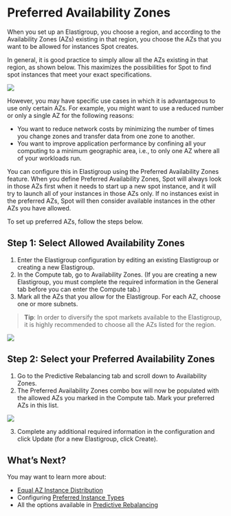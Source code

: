 # Preferred Availability Zones

When you set up an Elastigroup, you choose a region, and according to the Availability Zones (AZs) existing in that region, you choose the AZs that you want to be allowed for instances Spot creates.

In general, it is good practice to simply allow all the AZs existing in that region, as shown below. This maximizes the possibilities for Spot to find spot instances that meet your exact specifications.

<img src="/elastigroup/_media/compute-preferred-azs-00.png" />

However, you may have specific use cases in which it is advantageous to use only certain AZs. For example, you might want to use a reduced number or only a single AZ for the following reasons:

- You want to reduce network costs by minimizing the number of times you change zones and transfer data from one zone to another.
- You want to improve application performance by confining all your computing to a minimum geographic area, i.e., to only one AZ where all of your workloads run.

You can configure this in Elastigroup using the Preferred Availability Zones feature. When you define Preferred Availability Zones, Spot will always look in those AZs first when it needs to start up a new spot instance, and it will try to launch all of your instances in those AZs only. If no instances exist in the preferred AZs, Spot will then consider available instances in the other AZs you have allowed.

To set up preferred AZs, follow the steps below.

## Step 1: Select Allowed Availability Zones

1. Enter the Elastigroup configuration by editing an existing Elastigroup or creating a new Elastigroup.
2. In the Compute tab, go to Availability Zones. (If you are creating a new Elastigroup, you must complete the required information in the General tab before you can enter the Compute tab.)
3. Mark all the AZs that you allow for the Elastigroup. For each AZ, choose one or more subnets.

> **Tip**: In order to diversify the spot markets available to the Elastigroup, it is highly recommended to choose all the AZs listed for the region.

<img src="/elastigroup/_media/compute-preferred-azs-01.png" />

## Step 2: Select your Preferred Availability Zones

1. Go to the Predictive Rebalancing tab and scroll down to Availability Zones.
2. The Preferred Availability Zones combo box will now be populated with the allowed AZs you marked in the Compute tab. Mark your preferred AZs in this list.

<img src="/elastigroup/_media/compute-preferred-azs-02.png" />

3. Complete any additional required information in the configuration and click Update (for a new Elastigroup, click Create).

## What’s Next?

You may want to learn more about:

- [Equal AZ Instance Distribution](elastigroup/features/core-features/equal-az-instance-distribution-orientation.md)
- Configuring [Preferred Instance Types](elastigroup/features/compute/preferred-instance-types.md)
- All the options available in [Predictive Rebalancing](elastigroup/features/core-features/predictive-rebalancing.md)
